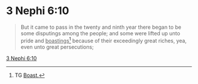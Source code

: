 # 3 Nephi 6:10

> But it came to pass in the twenty and ninth year there began to be some disputings among the people; and some were lifted up unto pride and <u>boastings</u>[^a] because of their exceedingly great riches, yea, even unto great persecutions;

[3 Nephi 6:10](https://www.churchofjesuschrist.org/study/scriptures/bofm/3-ne/6?lang=eng&id=p10#p10)


[^a]: TG [Boast.](https://www.churchofjesuschrist.org/study/scriptures/tg/boast?lang=eng)
